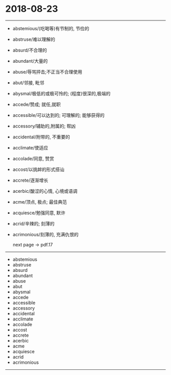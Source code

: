 # 2018-08-23

---

- abstemious/(吃喝等)有节制的, 节俭的
- abstruse/难以理解的
- absurd/不合理的
- abundant/大量的
- abuse/辱骂抨击;不正当不合理使用
- abut/邻接, 毗邻
- abysmal/极低的或极可怜的; (程度)很深的,极端的
- accede/赞成; 就任,就职
- accessible/可以达到的; 可理解的; 能够获得的
- accessory/辅助的,附属的; 帮凶
- accidental/附带的, 不重要的
- acclimate/使适应
- accolade/同意, 赞赏
- accost/以挑衅的形式搭讪
- accrete/逐渐增长
- acerbic/酸涩的心情, 心境或语调
- acme/顶点, 极点; 最佳典范
- acquiesce/勉强同意, 默许
- acrid/辛辣的; 刻薄的
- acrimonious/刻薄的, 充满仇恨的

    next page -> pdf.17

---

- abstemious
- abstruse
- absurd
- abundant
- abuse
- abut
- abysmal
- accede
- accessible
- accessory
- accidental
- acclimate
- accolade
- accost
- accrete
- acerbic
- acme
- acquiesce
- acrid
- acrimonious

---

